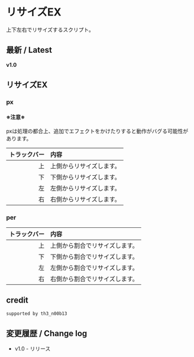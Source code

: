 # リサイズEX

上下左右でリサイズするスクリプト。


## 最新 / Latest

**v1.0**

## リサイズEX

### px

#### ※注意※

pxは処理の都合上、追加でエフェクトをかけたりすると動作がバグる可能性があります。

| トラックバー | 内容 |
| -: | :- |
| 上 | 上側からリサイズします。 |
| 下 | 下側からリサイズします。 |
| 左 | 左側からリサイズします。 |
| 右 | 右側からリサイズします。 |

### per

| トラックバー | 内容 |
| -: | :- |
| 上 | 上側から割合でリサイズします。 |
| 下 | 下側から割合でリサイズします。 |
| 左 | 左側から割合でリサイズします。 |
| 右 | 右側から割合でリサイズします。 |

## credit

    supported by th3_n00b13

## 変更履歴 / Change log

- v1.0 - リリース

